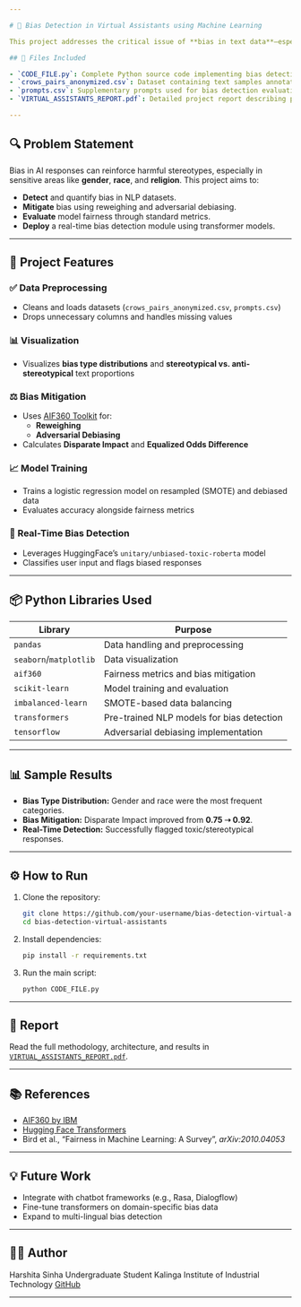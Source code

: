 ```yaml
---

# 🧠 Bias Detection in Virtual Assistants using Machine Learning

This project addresses the critical issue of **bias in text data**—especially within AI systems like virtual assistants and chatbots. The focus is on **detecting, analyzing, and mitigating social biases** using real-world datasets and fairness-enhancing algorithms.

## 📁 Files Included

- `CODE_FILE.py`: Complete Python source code implementing bias detection, mitigation, and fairness evaluation.
- `crows_pairs_anonymized.csv`: Dataset containing text samples annotated for bias type and stereotypicality.
- `prompts.csv`: Supplementary prompts used for bias detection evaluation.
- `VIRTUAL_ASSISTANTS_REPORT.pdf`: Detailed project report describing problem statement, methods, and results.

---
```


## 🔍 Problem Statement

Bias in AI responses can reinforce harmful stereotypes, especially in sensitive areas like **gender**, **race**, and **religion**. This project aims to:

- **Detect** and quantify bias in NLP datasets.
- **Mitigate** bias using reweighing and adversarial debiasing.
- **Evaluate** model fairness through standard metrics.
- **Deploy** a real-time bias detection module using transformer models.

---

## 🚀 Project Features

### ✅ Data Preprocessing
- Cleans and loads datasets (`crows_pairs_anonymized.csv`, `prompts.csv`)
- Drops unnecessary columns and handles missing values

### 📊 Visualization
- Visualizes **bias type distributions** and **stereotypical vs. anti-stereotypical** text proportions

### ⚖️ Bias Mitigation
- Uses [AIF360 Toolkit](https://aif360.mybluemix.net/) for:
  - **Reweighing**
  - **Adversarial Debiasing**
- Calculates **Disparate Impact** and **Equalized Odds Difference**

### 📈 Model Training
- Trains a logistic regression model on resampled (SMOTE) and debiased data
- Evaluates accuracy alongside fairness metrics

### 🤖 Real-Time Bias Detection
- Leverages HuggingFace’s `unitary/unbiased-toxic-roberta` model
- Classifies user input and flags biased responses

---

## 📦 Python Libraries Used

| Library        | Purpose                                      |
|----------------|----------------------------------------------|
| `pandas`       | Data handling and preprocessing              |
| `seaborn`/`matplotlib` | Data visualization                    |
| `aif360`       | Fairness metrics and bias mitigation         |
| `scikit-learn` | Model training and evaluation                |
| `imbalanced-learn` | SMOTE-based data balancing             |
| `transformers` | Pre-trained NLP models for bias detection    |
| `tensorflow`   | Adversarial debiasing implementation         |

---

## 📊 Sample Results

- **Bias Type Distribution:** Gender and race were the most frequent categories.
- **Bias Mitigation:** Disparate Impact improved from **0.75 ➝ 0.92**.
- **Real-Time Detection:** Successfully flagged toxic/stereotypical responses.

---

## ⚙️ How to Run

1. Clone the repository:
   ```bash
   git clone https://github.com/your-username/bias-detection-virtual-assistants.git
   cd bias-detection-virtual-assistants
   ```

2. Install dependencies:
   ```bash
   pip install -r requirements.txt
   ```

3. Run the main script:
   ```bash
   python CODE_FILE.py
   ```

---

## 📄 Report

Read the full methodology, architecture, and results in [`VIRTUAL_ASSISTANTS_REPORT.pdf`](./VIRTUAL_ASSISTANTS_REPORT.pdf).

---

## 📚 References

- [AIF360 by IBM](https://aif360.mybluemix.net/)
- [Hugging Face Transformers](https://huggingface.co/transformers/)
- Bird et al., “Fairness in Machine Learning: A Survey”, *arXiv:2010.04053*

---

## 💡 Future Work

- Integrate with chatbot frameworks (e.g., Rasa, Dialogflow)
- Fine-tune transformers on domain-specific bias data
- Expand to multi-lingual bias detection

---

## 🧑‍💻 Author

Harshita Sinha
Undergraduate Student
Kalinga Institute of Industrial Technology
[GitHub](https://github.com/Harshita2459)

---

